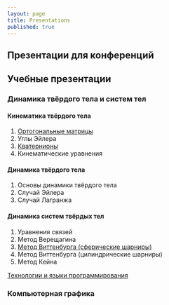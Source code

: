```yaml
---
layout: page
title: Presentations
published: true
---
```


## Презентации для конференций


## Учебные презентации

### Динамика твёрдого тела и систем тел

#### Кинематика твёрдого тела

1. [Ортогональные матрицы](https://github.com/Kidinnu/mbs/blob/master/presentations/%D0%9F%D1%80%D0%B5%D0%B7%D0%B5%D0%BD%D1%82%D0%B0%D1%86%D0%B8%D1%8F_%D0%9E%D1%80%D1%82%D0%BE%D0%B3%D0%BE%D0%BD%D0%B0%D0%BB%D1%8C%D0%BD%D1%8B%D0%B5_%D0%BC%D0%B0%D1%82%D1%80%D0%B8%D1%86%D1%8B_v3.pdf)
2. Углы Эйлера
3. [Кватернионы](https://github.com/Kidinnu/mbs/blob/master/presentations/%D0%9F%D1%80%D0%B5%D0%B7%D0%B5%D0%BD%D1%82%D0%B0%D1%86%D0%B8%D1%8F_%D0%9A%D0%B2%D0%B0%D1%82%D0%B5%D1%80%D0%BD%D0%B8%D0%BE%D0%BD%D1%8B.pdf)
4. Кинематические уравнения

#### Динамика твёрдого тела

1. Основы динамики твёрдого тела
2. Случай Эйлера
3. Случай Лагранжа

#### Динамика систем твёрдых тел

1. Уравнения связей
2. Метод Верещагина
3. [Метод Виттенбурга (сферические шарниры)](https://github.com/Kidinnu/mbs/blob/master/presentations/%D0%92%D0%B8%D1%82%D1%82%D0%B5%D0%BD%D0%B1%D1%83%D1%80%D0%B3_1_e.pdf)
4. Метод Виттенбурга (цилиндрические шарниры)
5. Метод Кейна

[Технологии и языки программирования](python)


### Компьютерная графика

